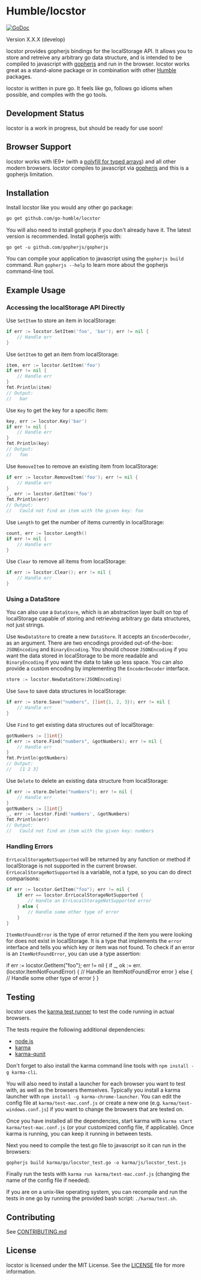 Humble/locstor
=============

[![GoDoc](https://godoc.org/github.com/go-humble/locstor?status.svg)](https://godoc.org/github.com/go-humble/locstor)

Version X.X.X (develop)

locstor provides gopherjs bindings for the localStorage API. It allows you to
store and retreive any arbitrary go data structure, and is intended to be
compiled to javascript with [gopherjs](https://github.com/gopherjs/gopherjs)
and run in the browser. locstor works great as a stand-alone package or in
combination with other [Humble](https://github.com/go-humble) packages.

locstor is written in pure go. It feels like go, follows go idioms when
possible, and compiles with the go tools.


Development Status
------------------

locstor is a work in progress, but should be ready for use soon!


Browser Support
---------------

locstor works with IE9+ (with a
[polyfill for typed arrays](https://github.com/inexorabletash/polyfill/blob/master/typedarray.js))
and all other modern browsers. locstor compiles to javascript via
[gopherjs](https://github.com/gopherjs/gopherjs) and this is a gopherjs
limitation.


Installation
------------

Install locstor like you would any other go package:

```bash
go get github.com/go-humble/locstor
```

You will also need to install gopherjs if you don't already have it. The latest
version is recommended. Install gopherjs with:

```
go get -u github.com/gopherjs/gopherjs
```

You can compile your application to javascript using the `gopherjs build`
command. Run `gopherjs --help` to learn more about the gopherjs command-line
tool.


Example Usage
-------------

### Accessing the localStorage API Directly

Use `SetItem` to store an item in localStorage:

```go
if err := locstor.SetItem('foo', 'bar'); err != nil {
	// Handle err
}
```

Use `GetItem` to get an item from localStorage:

```go
item, err := locstor.GetItem('foo')
if err != nil {
	// Handle err
}
fmt.Println(item)
// Output:
//   bar
```

Use `Key` to get the key for a specific item:

```go
key, err := locstor.Key('bar')
if err != nil {
	// Handle err
}
fmt.Println(key)
// Output:
//   foo
```

Use `RemoveItem` to remove an existing item from localStorage:

```go
if err := locstor.RemoveItem('foo'); err != nil {
	// Handle err
}
_, err := locstor.GetItem('foo')
fmt.Println(err)
// Output:
//   Could not find an item with the given key: foo
```

Use `Length` to get the number of items currently in localStorage:

```go
count, err := locstor.Length()
if err != nil {
	// Handle err
}
```

Use `Clear` to remove all items from localStorage:

```go
if err := locstor.Clear(); err != nil {
	// Handle err
}
```

### Using a DataStore

You can also use a `DataStore`, which is an abstraction layer built on top of
localStorage capable of storing and retrieving arbitrary go data structures, not
just strings.

Use `NewDataStore` to create a new `DataStore`. It accepts an `EncoderDecoder`,
as an argument. There are two encodings provided out-of-the-box: `JSONEncoding`
and `BinaryEncoding`. You should choose `JSONEncoding` if you want the data
stored in localStorage to be more readable and `BinaryEncoding` if you want the
data to take up less space. You can also provide a custom encoding by
implementing the `EncoderDecoder` interface.

```go
store := locstor.NewDataStore(JSONEncoding)
```

Use `Save` to save data structures in localStorage:

```go
if err := store.Save("numbers", []int{1, 2, 3}); err != nil {
	// Handle err
}
```

Use `Find` to get existing data structures out of localStorage:

```go
gotNumbers := []int{}
if err := store.Find("numbers", &gotNumbers); err != nil {
	// Handle err
}
fmt.Println(gotNumbers)
// Output:
//   [1 2 3]
```

Use `Delete` to delete an existing data structure from localStorage:

```go
if err := store.Delete("numbers"); err != nil {
	// Handle err
}
gotNumbers := []int{}
_, err := locstor.Find('numbers', &gotNumbers)
fmt.Println(err)
// Output:
//   Could not find an item with the given key: numbers
```

### Handling Errors

`ErrLocalStorageNotSupported` will be returned by any function or method if
localStorage is not supported in the current browser.
`ErrLocalStorageNotSupported` is a variable, not a type, so you can do direct
comparisons:

```go
if err := locstor.GetItem("foo"); err != nil {
	if err == locstor.ErrLocalStorageNotSupported {
		// Handle an ErrLocalStorageNotSupported error 
	} else {
		// Handle some other type of error
	}
}
```

`ItemNotFoundError` is the type of error returned if the item you were looking
for does not exist in localStorage. It is a type that implements the `error`
interface and tells you which key or item was not found. To check if an error is
an `ItemNotFoundError`, you can use a type assertion:

if err := locstor.GetItem("foo"); err != nil {
	if _, ok := err.(locstor.ItemNotFoundError) {
		// Handle an ItemNotFoundError error 
	} else {
		// Handle some other type of error
	}
}


Testing
-------

locstor uses the [karma test runner](http://karma-runner.github.io/0.12/index.html)
to test the code running in actual browsers.

The tests require the following additional dependencies:

- [node.js](http://nodejs.org/)
- [karma](http://karma-runner.github.io/0.12/index.html)
- [karma-qunit](https://github.com/karma-runner/karma-qunit)

Don't forget to also install the karma command line tools with `npm install -g karma-cli`.

You will also need to install a launcher for each browser you want to test with,
as well as the browsers themselves. Typically you install a karma launcher with
`npm install -g karma-chrome-launcher`. You can edit the config file at
`karma/test-mac.conf.js` or create a new one (e.g. `karma/test-windows.conf.js`)
if you want to change the browsers that are tested on.

Once you have installed all the dependencies, start karma with
`karma start karma/test-mac.conf.js` (or your customized config file, if
applicable). Once karma is running, you can keep it running in between tests.

Next you need to compile the test.go file to javascript so it can run in the
browsers:

```
gopherjs build karma/go/locstor_test.go -o karma/js/locstor_test.js
```

Finally run the tests with `karma run karma/test-mac.conf.js` (changing the name
of the config file if needed).

If you are on a unix-like operating system, you can recompile and run the tests
in one go by running the provided bash script: `./karma/test.sh`.


Contributing
------------

See [CONTRIBUTING.md](https://github.com/go-humble/locstor/blob/master/CONTRIBUTING.md)


License
-------

locstor is licensed under the MIT License. See the
[LICENSE](https://github.com/go-humble/locstor/blob/master/LICENSE) file for
more information.
